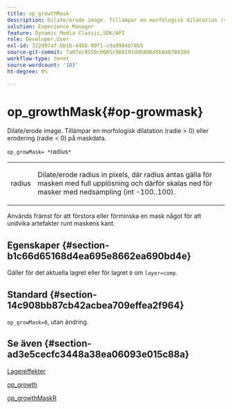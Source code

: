 ```yaml
---
title: op_growthMask
description: Dilate/erode image. Tillämpar en morfologisk dilatation (radie > 0) eller erodering (radie < 0) på maskdata.
solution: Experience Manager
feature: Dynamic Media Classic,SDK/API
role: Developer,User
exl-id: 322d97af-bb1b-44bb-90f1-cda9984b78b5
source-git-commit: 7a07ec9550c0685c908191dd6806d5b84678820d
workflow-type: tm+mt
source-wordcount: '103'
ht-degree: 0%

---
```


# op_growthMask{#op-growmask}

Dilate/erode image. Tillämpar en morfologisk dilatation (radie > 0) eller erodering (radie &lt; 0) på maskdata.

`op_growMask= *`radius`*`

<table id="simpletable_3BAA4523D29E447FA7A4C9009B3E8344"> 
 <tr class="strow"> 
  <td class="stentry"> <p><span class="varname"> radius</span> </p> </td> 
  <td class="stentry"> <p>Dilate/erode radius in pixels, där radius antas gälla för masken med full upplösning och därför skalas ned för masker med nedsampling (int -100..100). </p></td> 
 </tr> 
</table>

Används främst för att förstora eller förminska en mask något för att undvika artefakter runt maskens kant.

## Egenskaper {#section-b1c66d65168d4ea695e8662ea690bd4e}

Gäller för det aktuella lagret eller för lagret `0` om `layer=comp`.

## Standard {#section-14c908bb87cb42acbea709effea2f964}

`op_growMask=0`, utan ändring.

## Se även {#section-ad3e5cecfc3448a38ea06093e015c88a}

[Lagereffekter](../../../../../is-api/http-ref/image-serving-api-ref/c-http-protocol-reference/c-syntax-and-features/r-layer-effects.md#reference-82a6b5311b3d4471ad2799adb3b2201c)

[op_growth](../../../../../is-api/http-ref/image-serving-api-ref/c-http-protocol-reference/c-command-reference/r-op-grow.md#reference-f95f3291c78c42b9a34b1b7e177e739a)

[op_growthMaskR](../../../../../is-api/http-ref/image-serving-api-ref/c-http-protocol-reference/c-command-reference/r-op-growmaskr.md#reference-8092864159ae43c490821b9590d7709a)
